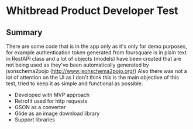 # Whitbread Product Developer Test

## Summary
  There are some code that is in the app only as it's only for demo purposes, for example authentication token generated from foursquare is in plain text in RestAPI class and a lot of objects (models) have been created that are not being used as they've been automatically generated by jsonschema2pojo (http://www.jsonschema2pojo.org/)
  Also there was not a lot of attention on the UI as I don't think this is the main objective of this test, tried to keep it as simple and functional as possible.

* Developed with MVP approach
* Retrofit used for http requests
* GSON as a converter
* Glide as an image download library
* Support libraries
